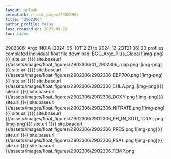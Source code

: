 ```yaml
---
layout: splash
permalink: /float_pages/2902306/
title: "2902306"
author_profile: false
last_created_on: 2025-09-26
toc: false
---
```

 
2902306: Argo INDIA (2024-05-10T12:21 to 2024-12-23T21:36)
23 profiles completed
Individual float file download: [BGC_Argo_Plus_Global](https://ftp.soest.hawaii.edu/bgc_argo_plus/Individual_Floats/outliers_removed/2902306_Sprof_processed.nc)
![img-png]({{ site.url }}{{ site.baseurl }}/assets/images/float_figures/2902306/01_2902306_map.png
![img-png]({{ site.url }}{{ site.baseurl }}/assets/images/float_figures/2902306/2902306_BBP700.png
![img-png]({{ site.url }}{{ site.baseurl }}/assets/images/float_figures/2902306/2902306_CHLA.png
![img-png]({{ site.url }}{{ site.baseurl }}/assets/images/float_figures/2902306/2902306_DOXY.png
![img-png]({{ site.url }}{{ site.baseurl }}/assets/images/float_figures/2902306/2902306_NITRATE.png
![img-png]({{ site.url }}{{ site.baseurl }}/assets/images/float_figures/2902306/2902306_PH_IN_SITU_TOTAL.png
![img-png]({{ site.url }}{{ site.baseurl }}/assets/images/float_figures/2902306/2902306_PRES.png
![img-png]({{ site.url }}{{ site.baseurl }}/assets/images/float_figures/2902306/2902306_PSAL.png
![img-png]({{ site.url }}{{ site.baseurl }}/assets/images/float_figures/2902306/2902306_TEMP.png
